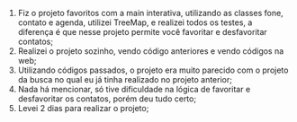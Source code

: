 1. Fiz o projeto favoritos com a main interativa, utilizando as classes fone, contato e agenda, utilizei TreeMap,  e realizei todos os testes, a diferença é que nesse projeto permite você favoritar e desfavoritar contatos;
2. Realizei o projeto sozinho, vendo código anteriores e vendo códigos na web;
3. Utilizando códigos passados, o projeto era muito parecido com o projeto da busca no qual eu já tinha realizado no projeto anterior;
4. Nada há mencionar, só tive dificuldade na lógica de favoritar e desfavoritar os contatos, porém deu tudo certo;
5. Levei 2 dias para realizar o projeto;